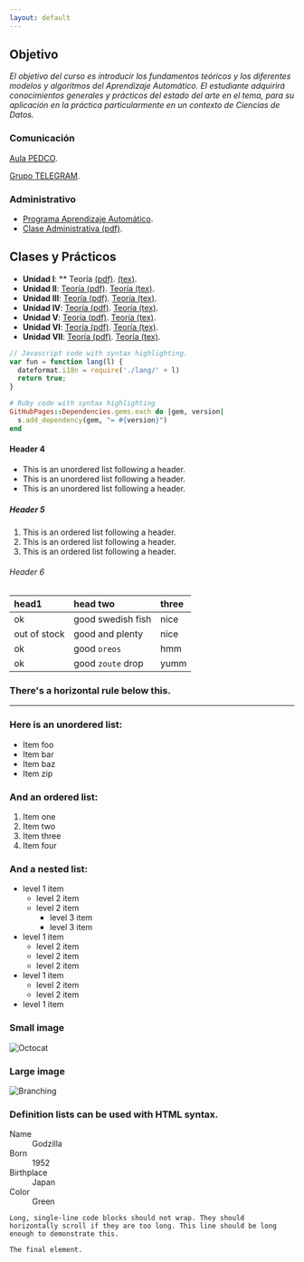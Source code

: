 ```yaml
---
layout: default
---
```


## Objetivo

_El objetivo del curso es introducir los fundamentos teóricos y los diferentes modelos y algoritmos del Aprendizaje Automático._ 
_El estudiante adquirirá conocimientos generales y prácticos del estado del arte en el tema, para su aplicación en la práctica particularmente en un contexto de Ciencias de Datos._


### Comunicación

[Aula PEDCO](https://pedco.uncoma.edu.ar/course/view.php?id=9477).

[Grupo TELEGRAM](https://t.me/+O4K7jtf60Qw5ODIx).

### Administrativo

* [Programa Aprendizaje Automático](https://pedco.uncoma.edu.ar/course/view.php?id=9477).
* [Clase Administrativa (pdf)](https://pedco.uncoma.edu.ar/course/view.php?id=9477).


## Clases y Prácticos

* **Unidad I**: 
** Teoría [(pdf)](https://pedco.uncoma.edu.ar/course/view.php?id=9477). [(tex)](https://pedco.uncoma.edu.ar/course/view.php?id=9477). 
* **Unidad II**: [Teoría (pdf)](https://pedco.uncoma.edu.ar/course/view.php?id=9477). [Teoría (tex)](https://pedco.uncoma.edu.ar/course/view.php?id=9477). 
* **Unidad III**: [Teoría (pdf)](https://pedco.uncoma.edu.ar/course/view.php?id=9477). [Teoría (tex)](https://pedco.uncoma.edu.ar/course/view.php?id=9477). 
* **Unidad IV**: [Teoría (pdf)](https://pedco.uncoma.edu.ar/course/view.php?id=9477). [Teoría (tex)](https://pedco.uncoma.edu.ar/course/view.php?id=9477). 
* **Unidad V**: [Teoría (pdf)](https://pedco.uncoma.edu.ar/course/view.php?id=9477). [Teoría (tex)](https://pedco.uncoma.edu.ar/course/view.php?id=9477). 
* **Unidad VI**: [Teoría (pdf)](https://pedco.uncoma.edu.ar/course/view.php?id=9477). [Teoría (tex)](https://pedco.uncoma.edu.ar/course/view.php?id=9477). 
* **Unidad VII**: [Teoría (pdf)](https://pedco.uncoma.edu.ar/course/view.php?id=9477). [Teoría (tex)](https://pedco.uncoma.edu.ar/course/view.php?id=9477). 


```js
// Javascript code with syntax highlighting.
var fun = function lang(l) {
  dateformat.i18n = require('./lang/' + l)
  return true;
}
```

```ruby
# Ruby code with syntax highlighting
GitHubPages::Dependencies.gems.each do |gem, version|
  s.add_dependency(gem, "= #{version}")
end
```

#### Header 4

*   This is an unordered list following a header.
*   This is an unordered list following a header.
*   This is an unordered list following a header.

##### Header 5

1.  This is an ordered list following a header.
2.  This is an ordered list following a header.
3.  This is an ordered list following a header.

###### Header 6

| head1        | head two          | three |
|:-------------|:------------------|:------|
| ok           | good swedish fish | nice  |
| out of stock | good and plenty   | nice  |
| ok           | good `oreos`      | hmm   |
| ok           | good `zoute` drop | yumm  |

### There's a horizontal rule below this.

* * *

### Here is an unordered list:

*   Item foo
*   Item bar
*   Item baz
*   Item zip

### And an ordered list:

1.  Item one
1.  Item two
1.  Item three
1.  Item four

### And a nested list:

- level 1 item
  - level 2 item
  - level 2 item
    - level 3 item
    - level 3 item
- level 1 item
  - level 2 item
  - level 2 item
  - level 2 item
- level 1 item
  - level 2 item
  - level 2 item
- level 1 item

### Small image

![Octocat](https://github.githubassets.com/images/icons/emoji/octocat.png)

### Large image

![Branching](https://guides.github.com/activities/hello-world/branching.png)


### Definition lists can be used with HTML syntax.

<dl>
<dt>Name</dt>
<dd>Godzilla</dd>
<dt>Born</dt>
<dd>1952</dd>
<dt>Birthplace</dt>
<dd>Japan</dd>
<dt>Color</dt>
<dd>Green</dd>
</dl>

```
Long, single-line code blocks should not wrap. They should horizontally scroll if they are too long. This line should be long enough to demonstrate this.
```

```
The final element.
```
